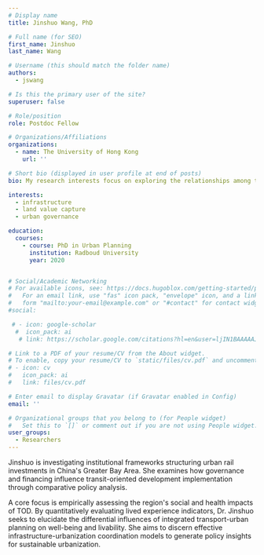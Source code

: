 ```yaml
---
# Display name
title: Jinshuo Wang, PhD

# Full name (for SEO)
first_name: Jinshuo
last_name: Wang

# Username (this should match the folder name)
authors:
  - jswang

# Is this the primary user of the site?
superuser: false

# Role/position
role: Postdoc Fellow

# Organizations/Affiliations
organizations:
  - name: The University of Hong Kong
    url: ''

# Short bio (displayed in user profile at end of posts)
bio: My research interests focus on exploring the relationships among transport infrastructure provision, land value capture, and urban development from the perspectives of urban governance and institutionalism. I received research training in urban planning, human geography, and public administration.

interests:
  - infrastructure
  - land value capture
  - urban governance

education:
  courses:
    - course: PhD in Urban Planning
      institution: Radboud University
      year: 2020


# Social/Academic Networking
# For available icons, see: https://docs.hugoblox.com/getting-started/page-builder/#icons
#   For an email link, use "fas" icon pack, "envelope" icon, and a link in the
#   form "mailto:your-email@example.com" or "#contact" for contact widget.
#social:

 # - icon: google-scholar
  #  icon_pack: ai
   # link: https://scholar.google.com/citations?hl=en&user=ljIN1BAAAAAJ

# Link to a PDF of your resume/CV from the About widget.
# To enable, copy your resume/CV to `static/files/cv.pdf` and uncomment the lines below.
# - icon: cv
#   icon_pack: ai
#   link: files/cv.pdf

# Enter email to display Gravatar (if Gravatar enabled in Config)
email: ''

# Organizational groups that you belong to (for People widget)
#   Set this to `[]` or comment out if you are not using People widget.
user_groups:
  - Researchers
---
```


Jinshuo is investigating institutional frameworks structuring urban rail investments in China's Greater Bay Area. She examines how governance and financing influence transit-oriented development implementation through comparative policy analysis.

A core focus is empirically assessing the region's social and health impacts of TOD. By quantitatively evaluating lived experience indicators, Dr. Jinshuo seeks to elucidate the differential influences of integrated transport-urban planning on well-being and livability. She aims to discern effective infrastructure-urbanization coordination models to generate policy insights for sustainable urbanization.